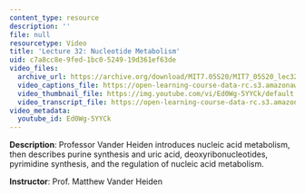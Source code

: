 ```yaml
---
content_type: resource
description: ''
file: null
resourcetype: Video
title: 'Lecture 32: Nucleotide Metabolism'
uid: c7a8cc8e-9fed-1bc0-5249-19d361ef63de
video_files:
  archive_url: https://archive.org/download/MIT7.05S20/MIT7_05S20_lec32_300k.mp4
  video_captions_file: https://open-learning-course-data-rc.s3.amazonaws.com/7-05-general-biochemistry-spring-2020/0e122eb78fe55cbf9ae0b59e03e15cf5_Ed0Wg-5YYCk.vtt
  video_thumbnail_file: https://img.youtube.com/vi/Ed0Wg-5YYCk/default.jpg
  video_transcript_file: https://open-learning-course-data-rc.s3.amazonaws.com/7-05-general-biochemistry-spring-2020/4496b75bd7aaf4e80ae5b793b2c74865_Ed0Wg-5YYCk.pdf
video_metadata:
  youtube_id: Ed0Wg-5YYCk
---
```


**Description**: Professor Vander Heiden introduces nucleic acid metabolism, then describes purine synthesis and uric acid, deoxyribonucleotides, pyrimidine synthesis, and the regulation of nucleic acid metabolism. 

**Instructor**: Prof. Matthew Vander Heiden